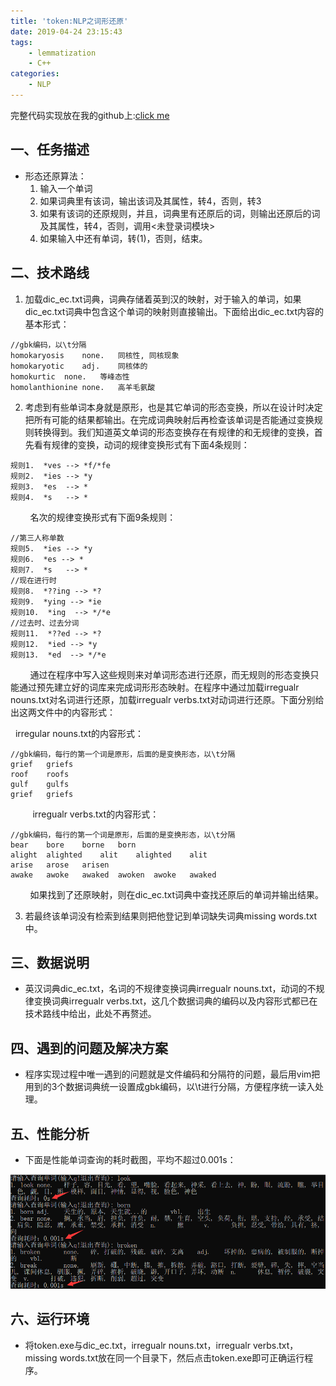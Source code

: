 ```yaml
---
title: 'token:NLP之词形还原'
date: 2019-04-24 23:15:43
tags:
    - lemmatization
    - C++
categories:
    - NLP
---
```


完整代码实现放在我的github上:[click me](https://github.com/tracy-talent/curriculum/tree/master/NLP/token)

## 一、任务描述

- 形态还原算法：
  1. 输入一个单词
  2. 如果词典里有该词，输出该词及其属性，转4，否则，转3
  3. 如果有该词的还原规则，并且，词典里有还原后的词，则输出还原后的词及其属性，转4，否则，调用<未登录词模块>
  4. 如果输入中还有单词，转(1)，否则，结束。


## 二、技术路线

1. 加载dic_ec.txt词典，词典存储着英到汉的映射，对于输入的单词，如果dic_ec.txt词典中包含这个单词的映射则直接输出。下面给出dic_ec.txt内容的基本形式：

```
//gbk编码，以\t分隔
homokaryosis	none.	同核性, 同核现象
homokaryotic	adj.	同核体的
homokurtic	none.	等峰态性
homolanthionine	none.	高羊毛氨酸
```

2. 考虑到有些单词本身就是原形，也是其它单词的形态变换，所以在设计时决定把所有可能的结果都输出。在完成词典映射后再检查该单词是否能通过变换规则转换得到。我们知道英文单词的形态变换存在有规律的和无规律的变换，首先看有规律的变换，动词的规律变换形式有下面4条规则：

```
规则1.  *ves --> *f/*fe
规则2.  *ies --> *y
规则3.  *es  --> *
规则4.  *s   --> *
```

&nbsp;&nbsp;&nbsp;&nbsp;&nbsp;&nbsp;&nbsp;&nbsp;名次的规律变换形式有下面9条规则：

```
//第三人称单数
规则5.  *ies --> *y
规则6.  *es --> *
规则7.  *s   --> *
//现在进行时
规则8.  *??ing --> *?   
规则9.  *ying --> *ie
规则10.  *ing  --> */*e
//过去时、过去分词
规则11.  *??ed --> *?
规则12.  *ied --> *y
规则13.  *ed  --> */*e
```

&nbsp;&nbsp;&nbsp;&nbsp;&nbsp;&nbsp;&nbsp;&nbsp;通过在程序中写入这些规则来对单词形态进行还原，而无规则的形态变换只能通过预先建立好的词库来完成词形形态映射。在程序中通过加载irregualr nouns.txt对名词进行还原，加载irregualr verbs.txt对动词进行还原。下面分别给出这两文件中的内容形式：

&nbsp;&nbsp;irregular nouns.txt的内容形式：

```
//gbk编码，每行的第一个词是原形，后面的是变换形态，以\t分隔
grief	griefs
roof	roofs
gulf	gulfs
grief	griefs
```

&nbsp;&nbsp;&nbsp;&nbsp;&nbsp;&nbsp;&nbsp;&nbsp;&nbsp;irregualr verbs.txt的内容形式：

```
//gbk编码，每行的第一个词是原形，后面的是变换形态，以\t分隔
bear	bore	borne	born
alight	alighted	alit	alighted	alit
arise	arose	arisen
awake	awoke	awaked	awoken	awoke	awaked
```

&nbsp;&nbsp;&nbsp;&nbsp;&nbsp;&nbsp;&nbsp;&nbsp;如果找到了还原映射，则在dic_ec.txt词典中查找还原后的单词并输出结果。

3. 若最终该单词没有检索到结果则把他登记到单词缺失词典missing words.txt中。



## 三、数据说明

* 英汉词典dic_ec.txt，名词的不规律变换词典irregualr nouns.txt，动词的不规律变换词典irregualr verbs.txt，这几个数据词典的编码以及内容形式都已在技术路线中给出，此处不再赘述。



## 四、遇到的问题及解决方案

* 程序实现过程中唯一遇到的问题就是文件编码和分隔符的问题，最后用vim把用到的3个数据词典统一设置成gbk编码，以\t进行分隔，方便程序统一读入处理。



## 五、性能分析

* 下面是性能单词查询的耗时截图，平均不超过0.001s：

![1541928466093](https://raw.githubusercontent.com/tracy-talent/Notes/master/imgs/nlp_token_1.png)



## 六、运行环境

* 将token.exe与dic_ec.txt，irregualr nouns.txt，irregualr verbs.txt，missing words.txt放在同一个目录下，然后点击token.exe即可正确运行程序。